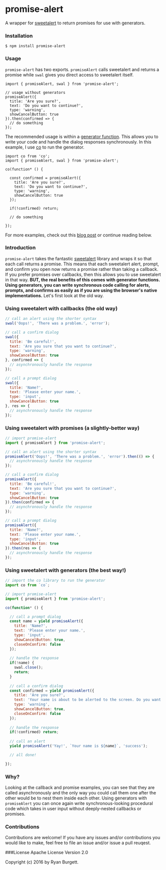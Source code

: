 # promise-alert
A wrapper for [sweetalert](http://t4t5.github.io/sweetalert/) to return promises for use with generators.

### Installation
```
$ npm install promise-alert
```
### Usage
`promise-alert` has two exports. `promiseAlert` calls sweetalert and returns a promise while `swal` gives you direct access to sweetalert itself.
```
import { promiseAlert, swal } from 'promise-alert';

// usage without generators
promiseAlert({
  title: 'Are you sure?',
  text: 'Do you want to continue?',
  type: 'warning',
  showCancelButton: true
}).then(confirmed => {
  // do something
});
```
The recommended usage is within a [generator function](https://developer.mozilla.org/en-US/docs/Web/JavaScript/Reference/Statements/function*). This allows you to write your code and handle the dialog responses synchronously. In this example, I use [co](https://www.npmjs.com/package/co) to run the generator.
```
import co from 'co';
import { promiseAlert, swal } from 'promise-alert';

co(function* () {

  const confirmed = promiseAlert({
    title: 'Are you sure?',
    text: 'Do you want to continue?',
    type: 'warning',
    showCancelButton: true
  });
  
  if(!confirmed) return;
  
  // do something
  
});

```
For more examples, check out this [blog post](http://blog.burgettweb.net/2016/06/07/return-of-the-synchronous-alert-promt-and-confirm/) or continue reading below.

### Introduction
`promise-alert` takes the fantastic [sweetalert](http://t4t5.github.io/sweetalert/) library and wraps it so that each call returns a promise. This means that each sweetalert alert, prompt, and confirm you open now returns a promise rather than taking a callback. If you prefer promises over callbacks, then this allows you to use sweetalert in that way. **BUT, the real benefits of this comes with generator functions. Using generators, you can write synchronous code calling for alerts, prompts, and confirms as easily as if you are using the browser's native implementations.** Let's first look at the old way.

### Using sweetalert with callbacks (the old way)
```js
// call an alert using the shorter syntax
swal('Oops!', 'There was a problem.', 'error');

// call a confirm dialog
swal({
  title: 'Be careful!',
  text: 'Are you sure that you want to continue?',
  type: 'warning',
  showCancelButton: true
}, confirmed => {
  // asynchronously handle the response
});

// call a prompt dialog
swal({
  title: 'Name?',
  text: 'Please enter your name.',
  type: 'input',
  showCancelButton: true
}, res => {
  // asynchronously handle the response
});

```

### Using sweetalert with promises (a slightly-better way)
```js
// import promise-alert
import { promiseAlert } from 'promise-alert';

// call an alert using the shorter syntax
promiseAlert('Oops!', 'There was a problem.', 'error').then(() => {
  // asynchronously handle the response
});

// call a confirm dialog
promiseAlert({
  title: 'Be careful!',
  text: 'Are you sure that you want to continue?',
  type: 'warning',
  showCancelButton: true
}).then(confirmed => {
  // asynchronously handle the response
});

// call a prompt dialog
promiseAlert({
  title: 'Name?',
  text: 'Please enter your name.',
  type: 'input',
  showCancelButton: true
}).then(res => {
  // asynchronously handle the response
});
```

### Using sweetalert with generators (the best way!)
```js
// import the co library to run the generator
import co from `co`;

// import promise-alert
import { promiseAlert } from 'promise-alert';

co(function* () {

  // call a prompt dialog
  const name = yield promiseAlert({
    title: 'Name?',
    text: 'Please enter your name.',
    type: 'input',
    showCancelButton: true,
    closeOnConfirm: false
  });
  
  // handle the response
  if(!name) {
    swal.close();
    return;
  }
  
  // call a confirm dialog
  const confirmed = yield promiseAlert({
    title: 'Are you sure?',
    text: 'Your name is about to be alerted to the screen. Do you want to continue?',
    type: 'warning',
    showCancelButton: true,
    closeOnConfirm: false
  });
  
  // handle the response
  if(!confirmed) return;
  
  // call an alert
  yield promiseAlert('Yay!', `Your name is ${name}`, 'success');

  // all done!

});

```

### Why?
Looking at the callback and promise examples, you can see that they are called asynchronously and the only way you could call them one after the other would be to nest them inside each other. Using generators with `promiseAlert` you can once again write synchronous-looking procedural code which takes in user input without deeply-nested callbacks or promises.

### Contributions
Contributions are welcome! If you have any issues and/or contributions you would like to make, feel free to file an issue and/or issue a pull reuqest.

###License
Apache License Version 2.0

Copyright (c) 2016 by Ryan Burgett.
